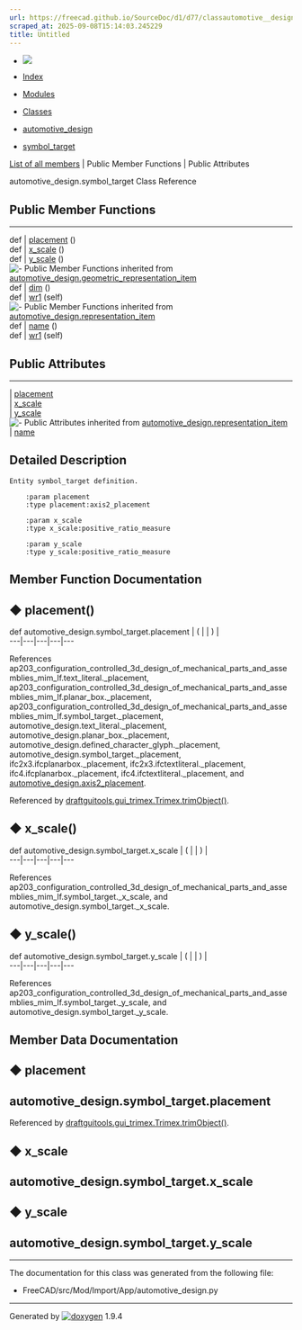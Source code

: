 ```yaml
---
url: https://freecad.github.io/SourceDoc/d1/d77/classautomotive__design_1_1symbol__target.html
scraped_at: 2025-09-08T15:14:03.245229
title: Untitled
---
```


  * [ ![](https://www.freecad.org/svg/logo-freecad.svg) ](https://freecadweb.org "FreeCAD")
  * [Index](../../index.html "Index")
  * [Modules](../../modules.html "Modules list")
  * [Classes](../../annotated.html "Annotated list")

  * [automotive_design](../../d4/ddf/namespaceautomotive__design.html)
  * [symbol_target](../../d1/d77/classautomotive__design_1_1symbol__target.html)

[List of all members](../../db/d28/classautomotive__design_1_1symbol__target-members.html) | Public Member Functions | Public Attributes

automotive_design.symbol_target Class Reference

##  Public Member Functions  
  
---  
def | [placement](../../d1/d77/classautomotive__design_1_1symbol__target.html#aee75b74f24e75120beb2aa0e5f6732c4) ()  
def | [x_scale](../../d1/d77/classautomotive__design_1_1symbol__target.html#a0f552a94259358a990019284dd01da1b) ()  
def | [y_scale](../../d1/d77/classautomotive__design_1_1symbol__target.html#a5cb227098e347bebbdbfc1926c1d211e) ()  
![-](../../closed.png) Public Member Functions inherited from
[automotive_design.geometric_representation_item](../../de/d5e/classautomotive__design_1_1geometric__representation__item.html)  
def | [dim](../../de/d5e/classautomotive__design_1_1geometric__representation__item.html#aef245618450610e88788dcaea46ad742) ()  
def | [wr1](../../de/d5e/classautomotive__design_1_1geometric__representation__item.html#a9677d2be5fc5c7c8ccb6819380198bbc) (self)  
![-](../../closed.png) Public Member Functions inherited from
[automotive_design.representation_item](../../d3/d20/classautomotive__design_1_1representation__item.html)  
def | [name](../../d3/d20/classautomotive__design_1_1representation__item.html#a33b5812d92aa0d107b4fd4274c17b9d9) ()  
def | [wr1](../../d3/d20/classautomotive__design_1_1representation__item.html#af350c19fc5e5763d4991494a99d979ed) (self)  
  
##  Public Attributes  
  
---  
|
[placement](../../d1/d77/classautomotive__design_1_1symbol__target.html#a047612adc4981941f5e8a3447e142e02)  
|
[x_scale](../../d1/d77/classautomotive__design_1_1symbol__target.html#a054dac198021785db75351743df11c4a)  
|
[y_scale](../../d1/d77/classautomotive__design_1_1symbol__target.html#a528c7f7d38ee74443f49f79c6ff7acb1)  
![-](../../closed.png) Public Attributes inherited from
[automotive_design.representation_item](../../d3/d20/classautomotive__design_1_1representation__item.html)  
|
[name](../../d3/d20/classautomotive__design_1_1representation__item.html#a3d48fe912053adaf5f187b606fa81c87)  
  
## Detailed Description

    
    
    Entity symbol_target definition.
    
        :param placement
        :type placement:axis2_placement
    
        :param x_scale
        :type x_scale:positive_ratio_measure
    
        :param y_scale
        :type y_scale:positive_ratio_measure

## Member Function Documentation

## ◆ placement()

def automotive_design.symbol_target.placement  | ( | | ) |   
---|---|---|---|---  
  
References
ap203_configuration_controlled_3d_design_of_mechanical_parts_and_assemblies_mim_lf.text_literal._placement,
ap203_configuration_controlled_3d_design_of_mechanical_parts_and_assemblies_mim_lf.planar_box._placement,
ap203_configuration_controlled_3d_design_of_mechanical_parts_and_assemblies_mim_lf.symbol_target._placement,
automotive_design.text_literal._placement,
automotive_design.planar_box._placement,
automotive_design.defined_character_glyph._placement,
automotive_design.symbol_target._placement, ifc2x3.ifcplanarbox._placement,
ifc2x3.ifctextliteral._placement, ifc4.ifcplanarbox._placement,
ifc4.ifctextliteral._placement, and
[automotive_design.axis2_placement](../../d4/ddf/namespaceautomotive__design.html#a0301850a614764907b76f5483678a929).

Referenced by
[draftguitools.gui_trimex.Trimex.trimObject()](../../da/df7/classdraftguitools_1_1gui__trimex_1_1Trimex.html#a5e72e325ef0a53c3fde6c75c2eb56ba6).

## ◆ x_scale()

def automotive_design.symbol_target.x_scale  | ( | | ) |   
---|---|---|---|---  
  
References
ap203_configuration_controlled_3d_design_of_mechanical_parts_and_assemblies_mim_lf.symbol_target._x_scale,
and automotive_design.symbol_target._x_scale.

## ◆ y_scale()

def automotive_design.symbol_target.y_scale  | ( | | ) |   
---|---|---|---|---  
  
References
ap203_configuration_controlled_3d_design_of_mechanical_parts_and_assemblies_mim_lf.symbol_target._y_scale,
and automotive_design.symbol_target._y_scale.

## Member Data Documentation

## ◆ placement

automotive_design.symbol_target.placement  
---  
  
Referenced by
[draftguitools.gui_trimex.Trimex.trimObject()](../../da/df7/classdraftguitools_1_1gui__trimex_1_1Trimex.html#a5e72e325ef0a53c3fde6c75c2eb56ba6).

## ◆ x_scale

automotive_design.symbol_target.x_scale  
---  
  
## ◆ y_scale

automotive_design.symbol_target.y_scale  
---  
  
* * *

The documentation for this class was generated from the following file:

  * FreeCAD/src/Mod/Import/App/automotive_design.py

* * *

Generated by
[![doxygen](../../doxygen.svg)](https://www.doxygen.org/index.html) 1.9.4

